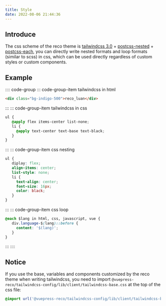```yaml
---
title: Style
date: 2022-08-06 21:44:36
---
```


## Introduce

The css scheme of the reco theme is [tailwindcss 3.0](https://tailwindcss.com/docs/installation) + [postcss-nested](https://github.com/postcss/postcss-nested) + [postcss-each](https://github.com/madyankin/postcss-each), you can directly write nested formats and loop formats (similar to scss) in css, which can be used directly regardless of custom styles or custom components.

## Example

:::: code-group
::: code-group-item tailwindcss in html
```html
<div class="bg-indigo-500">reco_luan</div>
```
:::
::: code-group-item tailwindcss in css
````css
ul {
   @apply flex items-center list-none;
   li {
     @apply text-center text-base text-black;
   }
}
````
:::
::: code-group-item css nesting
````css
ul {
   diplay: flex;
   align-items: center;
   list-style: none;
   li {
     text-align: center;
     font-size: 16px;
     color: black;
   }
}
````
:::
::: code-group-item css loop
````css
@each $lang in html, css, javascript, vue {
   div.language-$(lang)::before {
     content: '$(lang)';
   }
}
````
:::
::::

## Notice

If you use the base, variables and components customized by the reco theme when writing tailwindcss, you need to import `@vuepress-reco/tailwindcss-config/lib/client/tailwindcss-base.css` at the top of the css file:

````css
@import url('@vuepress-reco/tailwindcss-config/lib/client/tailwindcss-base.css');
````